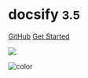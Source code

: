 <!-- _coverpage.md -->

# docsify <small>3.5</small>

[GitHub](https://github.com/docsifyjs/docsify/)
[Get Started](#quick-start)

<!-- background image -->

![](https://github.com/martine-stdo/my_images/blob/master/asuka01.png)

<!-- background color -->

![color](#f0f0f0)